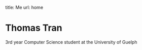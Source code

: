 title: Me
url: home

<h1 class="u-lead">Thomas Tran</h1>

3rd year Computer Science student at the University of Guelph
